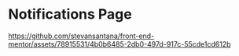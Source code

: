 # Notifications Page

https://github.com/stevansantana/front-end-mentor/assets/78915531/4b0b6485-2db0-497d-917c-55cde1cd612b

